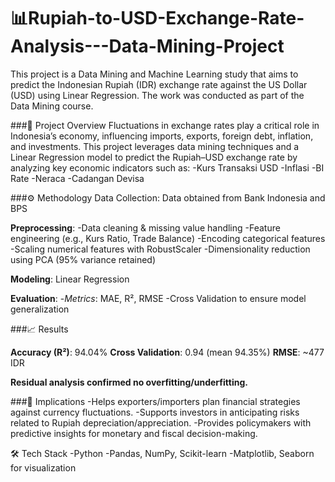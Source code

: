 # 📊Rupiah-to-USD-Exchange-Rate-Analysis---Data-Mining-Project
This project is a Data Mining and Machine Learning study that aims to predict the Indonesian Rupiah (IDR) exchange rate against the US Dollar (USD) using Linear Regression. The work was conducted as part of the Data Mining course.

###📌 Project Overview
Fluctuations in exchange rates play a critical role in Indonesia’s economy, influencing imports, exports, foreign debt, inflation, and investments.
This project leverages data mining techniques and a Linear Regression model to predict the Rupiah–USD exchange rate by analyzing key economic indicators such as:
-Kurs Transaksi USD
-Inflasi
-BI Rate
-Neraca
-Cadangan Devisa

###⚙️ Methodology
Data Collection: Data obtained from Bank Indonesia
 and BPS

**Preprocessing**:
-Data cleaning & missing value handling
-Feature engineering (e.g., Kurs Ratio, Trade Balance)
-Encoding categorical features
-Scaling numerical features with RobustScaler
-Dimensionality reduction using PCA (95% variance retained)

**Modeling**: Linear Regression

**Evaluation**:
-*Metrics*: MAE, R², RMSE
-Cross Validation to ensure model generalization

###📈 Results

**Accuracy (R²)**: 94.04%
**Cross Validation**: 0.94 (mean 94.35%)
**RMSE**: ~477 IDR

**Residual analysis confirmed no overfitting/underfitting.**

###🔮 Implications
-Helps exporters/importers plan financial strategies against currency fluctuations.
-Supports investors in anticipating risks related to Rupiah depreciation/appreciation.
-Provides policymakers with predictive insights for monetary and fiscal decision-making.

🛠️ Tech Stack
-Python
-Pandas, NumPy, Scikit-learn
-Matplotlib, Seaborn for visualization
